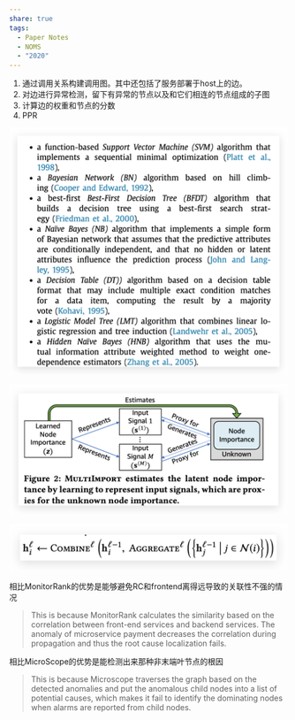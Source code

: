 ```yaml
---
share: true
tags:
  - Paper Notes
  - NOMS
  - "2020"
---
```



1. 通过调用关系构建调用图。其中还包括了服务部署于host上的边。
2. 对边进行异常检测，留下有异常的节点以及和它们相连的节点组成的子图
3. 计算边的权重和节点的分数
4. PPR

![Untitled](../../attachments/Untitled.png)

![Untitled 1](../../attachments/Untitled%201.png)

![Untitled 2](../../attachments/Untitled%202.png)

相比MonitorRank的优势是能够避免RC和frontend离得远导致的关联性不强的情况

> This is because MonitorRank calculates the similarity based on the correlation between front-end services and backend services. The anomaly of microservice payment decreases the correlation during propagation and thus the root cause localization fails.
> 

相比MicroScope的优势是能检测出来那种非末端叶节点的根因

> This is because Microscope traverses the graph based on the detected anomalies and put the anomalous child nodes into a list of potential causes, which makes it fail to identify the dominating nodes when alarms are reported from child nodes.
>